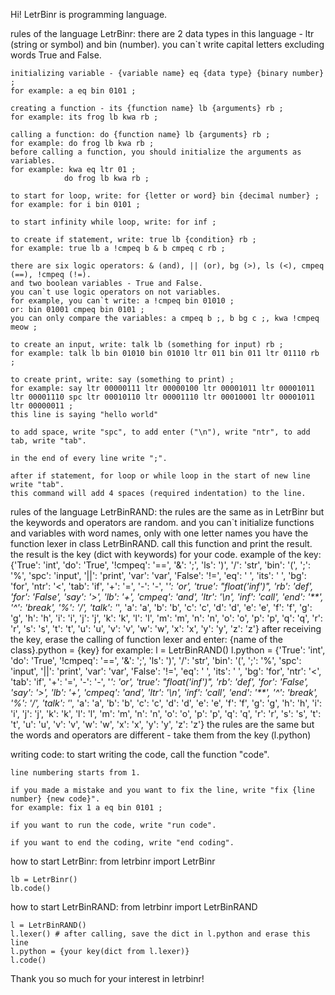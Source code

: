 Hi! LetrBinr is programming language. 

rules of the language LetrBinr:
    there are 2 data types in this language - ltr (string or symbol) and bin (number).
    you can`t write capital letters excluding words True and False.

    initializing variable - {variable name} eq {data type} {binary number} ;
    for example: a eq bin 0101 ;

    creating a function - its {function name} lb {arguments} rb ;
    for example: its frog lb kwa rb ;

    calling a function: do {function name} lb {arguments} rb ;
    for example: do frog lb kwa rb ;
    before calling a function, you should initialize the arguments as variables.
    for example: kwa eq ltr 01 ;
                do frog lb kwa rb ;

    to start for loop, write: for {letter or word} bin {decimal number} ;
    for example: for i bin 0101 ;

    to start infinity while loop, write: for inf ;

    to create if statement, write: true lb {condition} rb ;
    for example: true lb a !cmpeq b & b cmpeq c rb ;

    there are six logic operators: & (and), || (or), bg (>), ls (<), cmpeq (==), !cmpeq (!=).
    and two boolean variables - True and False.
    you can`t use logic operators on not variables. 
    for example, you can`t write: a !cmpeq bin 01010 ; 
    or: bin 01001 cmpeq bin 0101 ;
    you can only compare the variables: a cmpeq b ;, b bg c ;, kwa !cmpeq meow ;

    to create an input, write: talk lb (something for input) rb ;
    for example: talk lb bin 01010 bin 01010 ltr 011 bin 011 ltr 01110 rb ;

    to create print, write: say (something to print) ;
    for example: say ltr 00000111 ltr 00000100 ltr 00001011 ltr 00001011 ltr 00001110 spc ltr 00010110 ltr 00001110 ltr 00010001 ltr 00001011 ltr 00000011 ; 
    this line is saying "hello world"

    to add space, write "spc", to add enter ("\n"), write "ntr", to add tab, write "tab".

    in the end of every line write ";".

    after if statement, for loop or while loop in the start of new line write "tab". 
    this command will add 4 spaces (required indentation) to the line.        

rules of the language LetrBinRAND:
    the rules are the same as in LetrBinr but the keywords and operators are random.
    and you can`t initialize functions and variables with word names, only with one letter names 
    you have the function lexer in class LetrBinRAND. call this function and print the result.
    the result is the key (dict with keywords) for your code.
    example of the key:
    {'True': 'int', 'do': 'True', '!cmpeq': '==', '&': ';', 'ls': ')', '/': 'str', 'bin': '(', ';': '%', 'spc': 'input', 
    '||': 'print', 'var': 'var', 'False': '!=', 'eq': ' ', 'its': '    ', 'bg': 'for', 'ntr': '<', 'tab': 'if', '+': '=', 
    '-': '-', '*': 'or', 'true': "float('inf')", 'rb': 'def', 'for': 'False', 'say': '>', 'lb': '+', 'cmpeq': 'and', 
    'ltr': '\n', 'inf': 'call', 'end': '**', '^': 'break', '%': '/', 'talk': '*', 'a': 'a', 'b': 'b', 'c': 'c', 'd': 'd', 
    'e': 'e', 'f': 'f', 'g': 'g', 'h': 'h', 'i': 'i', 'j': 'j', 'k': 'k', 'l': 'l', 'm': 'm', 'n': 'n', 'o': 'o', 'p': 'p', 
    'q': 'q', 'r': 'r', 's': 's', 't': 't', 'u': 'u', 'v': 'v', 'w': 'w', 'x': 'x', 'y': 'y', 'z': 'z'}
    after receiving the key, erase the calling of function lexer and enter:
        {name of the class}.python = {key}
        for example: 
            l = LetrBinRAND()
            l.python = {'True': 'int', 'do': 'True', '!cmpeq': '==', '&': ';', 'ls': ')', '/': 'str', 'bin': '(', ';': '%', 'spc': 'input', '||': 'print', 'var': 'var', 'False': '!=', 'eq': ' ', 'its': '    ', 'bg': 'for', 'ntr': '<', 'tab': 'if', '+': '=', '-': '-', '*': 'or', 'true': "float('inf')", 'rb': 'def', 'for': 'False', 'say': '>', 'lb': '+', 'cmpeq': 'and', 
            'ltr': '\n', 'inf': 'call', 'end': '**', '^': 'break', '%': '/', 'talk': '*', 'a': 'a', 'b': 'b', 'c': 'c', 'd': 'd', 
            'e': 'e', 'f': 'f', 'g': 'g', 'h': 'h', 'i': 'i', 'j': 'j', 'k': 'k', 'l': 'l', 'm': 'm', 'n': 'n', 'o': 'o', 'p': 'p', 
            'q': 'q', 'r': 'r', 's': 's', 't': 't', 'u': 'u', 'v': 'v', 'w': 'w', 'x': 'x', 'y': 'y', 'z': 'z'}
        the rules are the same but the words and operators are different - take them from the key (l.python)

writing code:
    to start writing the code, call the function "code".

    line numbering starts from 1.

    if you made a mistake and you want to fix the line, write "fix {line number} {new code}".
    for example: fix 1 a eq bin 0101 ;
    
    if you want to run the code, write "run code".

    if you want to end the coding, write "end coding".

how to start LetrBinr:
    from letrbinr import LetrBinr
    
    lb = LetrBinr()
    lb.code()

how to start LetrBinRAND:
    from letrbinr import LetrBinRAND

    l = LetrBinRAND()
    l.lexer() # after calling, save the dict in l.python and erase this line
    l.python = {your key(dict from l.lexer)}
    l.code()

Thank you so much for your interest in letrbinr!